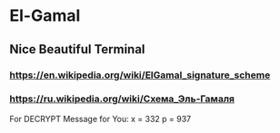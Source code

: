 # El-Gamal
## Nice Beautiful Terminal
### https://en.wikipedia.org/wiki/ElGamal_signature_scheme
### https://ru.wikipedia.org/wiki/Схема_Эль-Гамаля

For DECRYPT Message for You:
x = 332
p = 937
